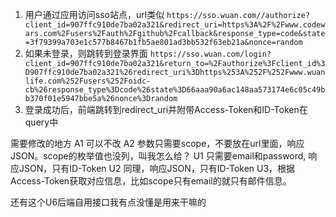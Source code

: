 1. 用户通过应用访问sso站点，url类似
`https://sso.wuan.com//authorize?client_id=907ffc910de7ba02a321&redirect_uri=https%3A%2F%2Fwww.codewars.com%2Fusers%2Fauth%2Fgithub%2Fcallback&response_type=code&state=3f79399a703e1c577b8467b1fb5ae801ad3bb532f63eb21a&nonce=random`
2. 如果未登录，则跳转到登录界面
`https://sso.wuan.com/login?client_id=907ffc910de7ba02a321&return_to=%2Fauthorize%3Fclient_id%3D907ffc910de7ba02a321%26redirect_uri%3Dhttps%253A%252F%252Fwww.wuanlife.com%252Fusers%252Foidc-cb%26response_type%3Dcode%26state%3D66aaa90a6ac148aa573174e6c05c49bb370f01e5947bbe5a%26nonce%3Drandom`
3. 登录成功后，前端跳转到redirect_uri并附带Access-Token和ID-Token在query中

需要修改的地方
A1 可以不改
A2 参数只需要scope，不要放在url里面，响应JSON。scope的枚举值也没列，叫我怎么给？
U1 只需要email和password, 响应JSON，只有ID-Token
U2 同理，响应JSON，只有ID-Token
U3，根据Access-Token获取对应信息，比如scope只有email的就只有邮件信息。

还有这个U6后端自用接口我有点没懂是用来干嘛的
